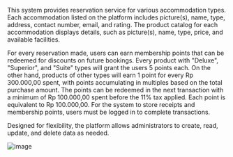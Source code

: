This system provides reservation service for various accommodation types. Each accommodation listed on the platform includes picture(s), name, type, address, contact number, email, and rating. The product catalog for each accommodation displays details, such as picture(s), name, type, price, and available facilities.

For every reservation made, users can earn membership points that can be redeemed for discounts on future bookings. Every product with "Deluxe", "Superior", and "Suite" types will grant the users 5 points each. On the other hand, products of other types will earn 1 point for every Rp 300.000,00 spent, with points accumulating in multiples based on the total purchase amount. The points can be redeemed in the next transaction with a minimum of Rp 100.000,00 spent before the 11% tax applied. Each point is equivalent to Rp 100.000,00. For the system to store receipts and membership points, users must be logged in to complete transactions.

Designed for flexibility, the platform allows administrators to create, read, update, and delete data as needed.

![image](https://github.com/user-attachments/assets/eb295810-4fb1-45b9-a683-d9bb33feb76b)
